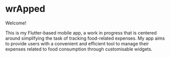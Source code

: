 # wrApped

Welcome!

This is my Flutter-based mobile app, a work in progress that is centered around simplifying the task of tracking food-related expenses. My app aims to provide users with a convenient and efficient tool to manage their expenses related to food consumption through customisable widgets.


